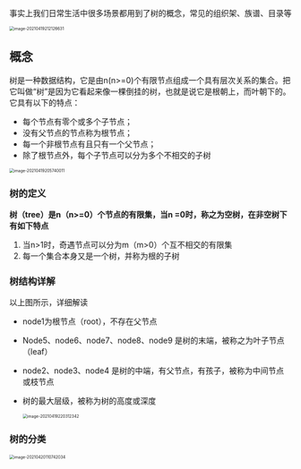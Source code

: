 事实上我们日常生活中很多场景都用到了树的概念，常见的组织架、族谱、目录等

<img src="https://elgchat-oss.oss-accelerate.aliyuncs.com/elgchat/2021_04_19/image-20210419212126631.png" alt="image-20210419212126631" style="zoom: 50%;" />

## 概念

树是一种数据结构，它是由n(n>=0)个有限节点组成一个具有层次关系的集合。把它叫做“树”是因为它看起来像一棵倒挂的树，也就是说它是根朝上，而叶朝下的。它具有以下的特点：

* 每个节点有零个或多个子节点；
* 没有父节点的节点称为根节点；
* 每一个非根节点有且只有一个父节点；
* 除了根节点外，每个子节点可以分为多个不相交的子树

<img src="https://elgchat-oss.oss-accelerate.aliyuncs.com/elgchat/2021_04_19/image-20210419205740011.png" alt="image-20210419205740011" style="zoom:50%;" />

### 树的定义

**树（tree）是n（n>=0）个节点的有限集，当n =0时，称之为空树，在非空树下有如下特点**

1. 当n>1时，奇遇节点可以分为m（m>0）个互不相交的有限集
2. 每一个集合本身又是一个树，并称为根的子树

### 树结构详解

以上图所示，详细解读

* node1为根节点（root），不存在父节点

* Node5、node6、node7、node8、node9 是树的末端，被称之为叶子节点（leaf）

* node2、node3、node4 是树的中端，有父节点，有孩子，被称为中间节点或枝节点

* 树的最大层级，被称为树的高度或深度

  <img src="https://elgchat-oss.oss-accelerate.aliyuncs.com/elgchat/2021_04_19/image-20210419220312342.png" alt="image-20210419220312342" style="zoom:50%;" />
  
   

### 树的分类

<img src="https://elgchat-oss.oss-accelerate.aliyuncs.com/elgchat/2021_04_20/image-20210420110742034.png" alt="image-20210420110742034" style="zoom:50%;" />


